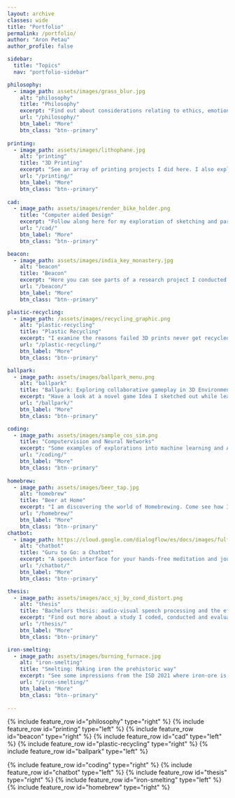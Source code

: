 ```yaml
---
layout: archive
classes: wide
title: "Portfolio"
permalink: /portfolio/
author: "Aron Petau"
author_profile: false

sidebar:
  title: "Topics"
  nav: "portfolio-sidebar"

philosophy:
  - image_path: assets/images/grass_blur.jpg
    alt: "philosophy"
    title: "Philosophy"
    excerpt: "Find out about considerations relating to ethics, emotions, philosophy of science and feminist theory"
    url: "/philosophy/"
    btn_label: "More"
    btn_class: "btn--primary"
 
printing:
  - image_path: assets/images/lithophane.jpg
    alt: "printing"
    title: "3D Printing"
    excerpt: "See an array of printing projects I did here. I also explain how the industry could have a transformative effect on society, both good and bad"
    url: "/printing/"
    btn_label: "More"
    btn_class: "btn--primary"
 
cad:
  - image_path: assets/images/render_bike_holder.png
    title: "Computer aided Design"
    excerpt: "Follow along here for my exploration of sketching and parametric design in Fusion360 and related projects. I demonstrate some things that alrerady made it into the real world and some that still di not."
    url: "/cad/"
    btn_label: "More"
    btn_class: "btn--primary"

beacon:
  - image_path: assets/images/india_key_monastery.jpg
    alt: "beacon"
    title: "Beacon"
    excerpt: "Here you can see parts of a research project I conducted 2018 in India. It looks at regional problems of inaccessibility to electricity and sketches a solution in the form of a radical rethinking of how electricity works and how it is distributed."
    url: "/beacon/"
    btn_label: "More"
    btn_class: "btn--primary"

plastic-recycling:
  - image_path: /assets/images/recycling_graphic.png
    alt: "plastic-recycling"
    title: "Plastic Recycling"
    excerpt: "I examine the reasons failed 3D prints never get recycled and propose a decentralized solution for a system not involving sending our trash around the world."
    url: "/plastic-recycling/"
    btn_label: "More"
    btn_class: "btn--primary"

ballpark:
  - image_path: assets/images/ballpark_menu.png
    alt: "ballpark"
    title: "Ballpark: Exploring collaborative gameplay in 3D Environments"
    excerpt: "Have a look at a novel game Idea I sketched out while learning the basics of Unity and C#. It features two players attached to the same body, forcing them to collaborate and traverse the hostile surroundings"
    url: "/ballpark/"
    btn_label: "More"
    btn_class: "btn--primary"

coding:
  - image_path: assets/images/sample_cos_sim.png
    title: "Computervision and Neural Networks"
    excerpt: "Some examples of explorations into machine learning and AI using Python I did during the Bachelor's in Osnabrück. "
    url: "/coding/"
    btn_label: "More"
    btn_class: "btn--primary"
  
homebrew:
  - image_path: assets/images/beer_tap.jpg
    alt: "homebrew"
    title: "Beer at Home"
    excerpt: "I am discovering the world of Homebrewing. Come see how I brew beer and ferment."
    url: "/homebrew/"
    btn_label: "More"
    btn_class: "btn--primary"
chatbot:
  - image_path: https://cloud.google.com/dialogflow/es/docs/images/fulfillment-flow.svg
    alt: "chatbot"
    title: "Guru to Go: a Chatbot"
    excerpt: "A speech interface for your hands-free meditation and journalling needs. I also sketch how my studies translate into my current work."
    url: "/chatbot/"
    btn_label: "More"
    btn_class: "btn--primary"

thesis:
  - image_path: assets/images/acc_sj_by_cond_distort.png
    alt: "thesis"
    title: "Bachelors thesis: audio-visual speech processing and the effects of multisensory integration"
    excerpt: "Find out more about a study I coded, conducted and evaluated looking at auditory and visual delay and how it affects human speech perception. It can potentially help people with sensory hypersensitivity navigate a calmer world and concentrate on the things that matter."
    url: "/thesis/"
    btn_label: "More"
    btn_class: "btn--primary"

iron-smelting:
  - image_path: assets/images/burning_furnace.jpg
    alt: "iron-smelting"
    title: "Smelting: Making iron the prehistoric way"
    excerpt: "See some impressions from the ISD 2021 where iron-ore is burned under exclusion of oxygen to reduce it and produce real iron. A group of archeology-fanatics is experimentally trying to find out about the mysterious prehistoric efficiency of smelting iron, highly localized knowledge that is largely lost."
    url: "/iron-smelting/"
    btn_label: "More"
    btn_class: "btn--primary"
  
---
```




{% include feature_row id="philosophy" type="right" %}
{% include feature_row id="printing" type="left" %}
{% include feature_row id="beacon" type="right" %}
{% include feature_row id="cad" type="left" %}
{% include feature_row id="plastic-recycling" type="right" %}
{% include feature_row id="ballpark" type="left" %}

{% include feature_row id="coding" type="right" %}
{% include feature_row id="chatbot" type="left" %}
{% include feature_row id="thesis" type="right" %}
{% include feature_row id="iron-smelting" type="left" %}
{% include feature_row id="homebrew" type="right" %}




